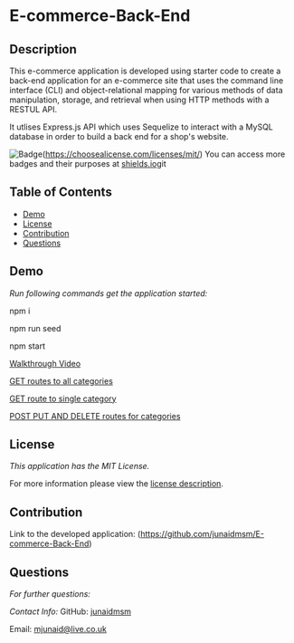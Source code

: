 # E-commerce-Back-End
## Description

This e-commerce application is developed using starter code to create a back-end application for an e-commerce site that uses the command line interface (CLI) and object-relational mapping for various methods of data manipulation, storage, and retrieval when using HTTP methods with a RESTUL API.

It utlises Express.js API which uses Sequelize to interact with a MySQL database in order to build a back end for a shop's website.



![Badge](https://img.shields.io/badge/license-MITLicense-brightorange)(https://choosealicense.com/licenses/mit/)
You can access more badges and their purposes at [shields.io](https://shields.io)git
## Table of Contents
  * [Demo](#demo)  
  * [License](#license)
  * [Contribution](#contribution)  
  * [Questions](#questions)  

## Demo

_Run following commands get the application started:_


npm i

npm run seed

npm start




  [Walkthrough Video](https://www.loom.com/embed/459bfdad88d24bab829aab44c604521c)

  [GET routes to all categories](https://www.loom.com/embed/798d23fd436d4e8a9e6742b41732fb9c)

  [GET route to single category](https://www.loom.com/embed/b3007ba32f3941aaa53d35daa4817d1d)

  [POST PUT AND DELETE routes for categories](https://www.loom.com/embed/c95d56dd7f394380a738634de35e9d26)



## License

_This application has the MIT License._
      
  For more information please view the [license description](https://choosealicense.com/licenses/mit/).
  
## Contribution

Link to the developed application: (https://github.com/junaidmsm/E-commerce-Back-End) 


## Questions

 _For further questions:_
  
  
  _Contact Info:_
  GitHub: [junaidmsm](https://github.com/g)

  Email: [mjunaid@live.co.uk](mailto:y)

